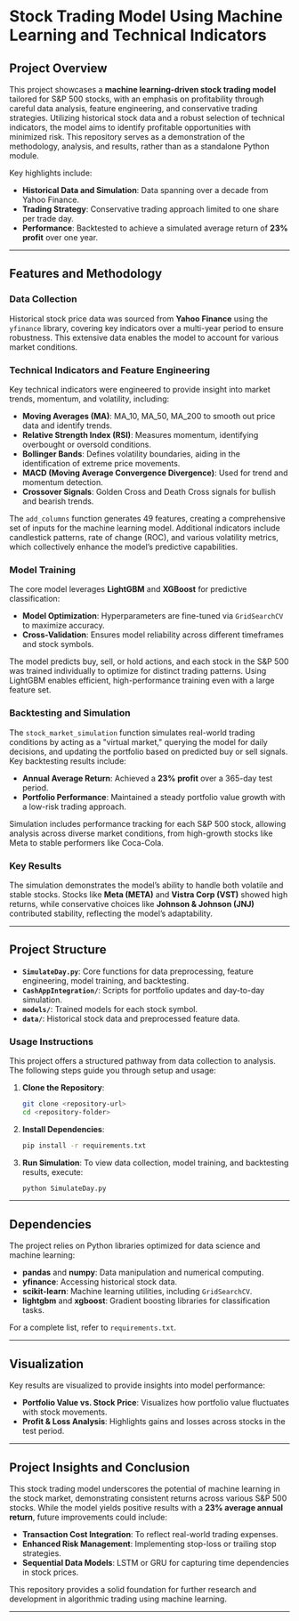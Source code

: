 # Stock Trading Model Using Machine Learning and Technical Indicators

## Project Overview

This project showcases a **machine learning-driven stock trading model** tailored for S&P 500 stocks, with an emphasis on profitability through careful data analysis, feature engineering, and conservative trading strategies. Utilizing historical stock data and a robust selection of technical indicators, the model aims to identify profitable opportunities with minimized risk. This repository serves as a demonstration of the methodology, analysis, and results, rather than as a standalone Python module.

Key highlights include:
- **Historical Data and Simulation**: Data spanning over a decade from Yahoo Finance.
- **Trading Strategy**: Conservative trading approach limited to one share per trade day.
- **Performance**: Backtested to achieve a simulated average return of **23% profit** over one year.

---

## Features and Methodology

### Data Collection
Historical stock price data was sourced from **Yahoo Finance** using the `yfinance` library, covering key indicators over a multi-year period to ensure robustness. This extensive data enables the model to account for various market conditions.

### Technical Indicators and Feature Engineering
Key technical indicators were engineered to provide insight into market trends, momentum, and volatility, including:
- **Moving Averages (MA)**: MA_10, MA_50, MA_200 to smooth out price data and identify trends.
- **Relative Strength Index (RSI)**: Measures momentum, identifying overbought or oversold conditions.
- **Bollinger Bands**: Defines volatility boundaries, aiding in the identification of extreme price movements.
- **MACD (Moving Average Convergence Divergence)**: Used for trend and momentum detection.
- **Crossover Signals**: Golden Cross and Death Cross signals for bullish and bearish trends.

The `add_columns` function generates 49 features, creating a comprehensive set of inputs for the machine learning model. Additional indicators include candlestick patterns, rate of change (ROC), and various volatility metrics, which collectively enhance the model’s predictive capabilities.

### Model Training
The core model leverages **LightGBM** and **XGBoost** for predictive classification:
- **Model Optimization**: Hyperparameters are fine-tuned via `GridSearchCV` to maximize accuracy.
- **Cross-Validation**: Ensures model reliability across different timeframes and stock symbols.

The model predicts buy, sell, or hold actions, and each stock in the S&P 500 was trained individually to optimize for distinct trading patterns. Using LightGBM enables efficient, high-performance training even with a large feature set.

### Backtesting and Simulation
The `stock_market_simulation` function simulates real-world trading conditions by acting as a "virtual market," querying the model for daily decisions, and updating the portfolio based on predicted buy or sell signals. Key backtesting results include:
- **Annual Average Return**: Achieved a **23% profit** over a 365-day test period.
- **Portfolio Performance**: Maintained a steady portfolio value growth with a low-risk trading approach.

Simulation includes performance tracking for each S&P 500 stock, allowing analysis across diverse market conditions, from high-growth stocks like Meta to stable performers like Coca-Cola.

### Key Results
The simulation demonstrates the model’s ability to handle both volatile and stable stocks. Stocks like **Meta (META)** and **Vistra Corp (VST)** showed high returns, while conservative choices like **Johnson & Johnson (JNJ)** contributed stability, reflecting the model’s adaptability.

---

## Project Structure

- **`SimulateDay.py`**: Core functions for data preprocessing, feature engineering, model training, and backtesting.
- **`CashAppIntegration/`**: Scripts for portfolio updates and day-to-day simulation.
- **`models/`**: Trained models for each stock symbol.
- **`data/`**: Historical stock data and preprocessed feature data.

### Usage Instructions

This project offers a structured pathway from data collection to analysis. The following steps guide you through setup and usage:

1. **Clone the Repository**:
   ```bash
   git clone <repository-url>
   cd <repository-folder>
   ```

2. **Install Dependencies**:
   ```bash
   pip install -r requirements.txt
   ```

3. **Run Simulation**:
   To view data collection, model training, and backtesting results, execute:
   ```bash
   python SimulateDay.py
   ```

---

## Dependencies

The project relies on Python libraries optimized for data science and machine learning:
- **pandas** and **numpy**: Data manipulation and numerical computing.
- **yfinance**: Accessing historical stock data.
- **scikit-learn**: Machine learning utilities, including `GridSearchCV`.
- **lightgbm** and **xgboost**: Gradient boosting libraries for classification tasks.

For a complete list, refer to `requirements.txt`.

---

## Visualization

Key results are visualized to provide insights into model performance:
- **Portfolio Value vs. Stock Price**: Visualizes how portfolio value fluctuates with stock movements.
- **Profit & Loss Analysis**: Highlights gains and losses across stocks in the test period.

---

## Project Insights and Conclusion

This stock trading model underscores the potential of machine learning in the stock market, demonstrating consistent returns across various S&P 500 stocks. While the model yields positive results with a **23% average annual return**, future improvements could include:
- **Transaction Cost Integration**: To reflect real-world trading expenses.
- **Enhanced Risk Management**: Implementing stop-loss or trailing stop strategies.
- **Sequential Data Models**: LSTM or GRU for capturing time dependencies in stock prices.

This repository provides a solid foundation for further research and development in algorithmic trading using machine learning.

---